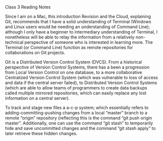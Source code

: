 Class 3 Reading Notes

Since I am on a Mac, this introduction Revision and the Cloud, explaining Git, recommends that I have a solid understanding of Terminal (Windows and Linux users would be needing an understanding of Command Line); although I only have a beginner to intermediary understanding of Terminal, I  nonetheless will be able to relay the information from a relatively non-technical perspective of someone who is interested in learning more. The Terminal (or Command Line) function as remote repositories for collaborations on Git projects.

Git is a Distributed Version Control System (DVCS). From a historical perspective of Version Control Systems, there has a been a progression from Local Version Control on one database, to   a more collaborative Centralized Version Control System (which was vulnerable to loss of access and data if the central server failed), to Distributed Version Control Systems (which are able to allow teams of programmers to create data backups called multiple mirrored repositories, which can easily replace any lost information on a central server).

To track and stage new files a a-c-p system; 
which essentially refers to adding-committing-pushing changes from a local “master” branch to a remote “origin” repository (reflecting this is the command “git push origin master”.
Additionally, one can use the command “git stash” to temporarily  hide and save uncommitted changes and the command “git stash apply” to later retrieve these hidden changes.